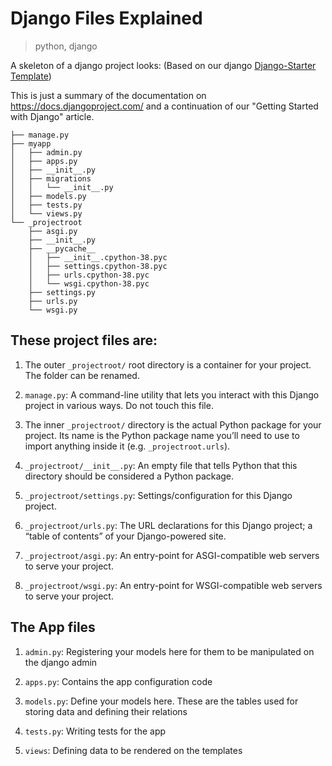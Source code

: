 # Django Files Explained

> python, django

A skeleton of a django project looks:
(Based on our django [Django-Starter Template](https://github.com/ChrisAchinga/django-starter-guide))

This is just a summary of the documentation on https://docs.djangoproject.com/ and a continuation of our "Getting Started with Django" article.

```shell
├── manage.py
├── myapp
│   ├── admin.py
│   ├── apps.py
│   ├── __init__.py
│   ├── migrations
│   │   └── __init__.py
│   ├── models.py
│   ├── tests.py
│   └── views.py
└── _projectroot
    ├── asgi.py
    ├── __init__.py
    ├── __pycache__
    │   ├── __init__.cpython-38.pyc
    │   ├── settings.cpython-38.pyc
    │   ├── urls.cpython-38.pyc
    │   └── wsgi.cpython-38.pyc
    ├── settings.py
    ├── urls.py
    └── wsgi.py
```

## These project files are:

1. The outer `_projectroot/` root directory is a container for your project. The folder can be renamed.

2. `manage.py`: A command-line utility that lets you interact with this Django project in various ways. Do not touch this file.

3. The inner `_projectroot/` directory is the actual Python package for your project. Its name is the Python package name you’ll need to use to import anything inside it (e.g. `_projectroot.urls`).

4. `_projectroot/__init__.py`: An empty file that tells Python that this directory should be considered a Python package.

5. `_projectroot/settings.py`: Settings/configuration for this Django project.

6. `_projectroot/urls.py`: The URL declarations for this Django project; a “table of contents” of your Django-powered site.

7. `_projectroot/asgi.py`: An entry-point for ASGI-compatible web servers to serve your project.

8. `_projectroot/wsgi.py`: An entry-point for WSGI-compatible web servers to serve your project.

## The App files

1. `admin.py`: Registering your models here for them to be manipulated on the django admin

2. `apps.py`: Contains the app configuration code

3. `models.py`: Define your models here. These are the tables used for storing data and defining their relations

4. `tests.py`: Writing tests for the app

5. `views`: Defining data to be rendered on the templates
